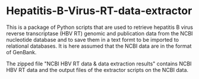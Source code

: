 # Hepatitis-B-Virus-RT-data-extractor

This is a package of Python scripts that are used to retrieve hepatitis B virus reverse transcriptase (HBV RT) genomic and publication data from the NCBI nucleotide database and to save them in a text formt to be imported to relational databases. It is here assumed that the NCBI data are in the format of GenBank.

The zipped file "NCBI HBV RT data & data extraction results" contains NCBI HBV RT data and the output files of the extractor scripts on the NCBI data.
